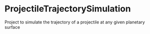 # ProjectileTrajectorySimulation
Project to simulate the trajectory of a projectile at any given planetary surface
